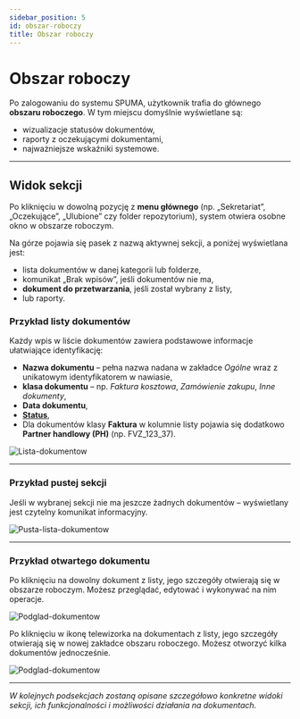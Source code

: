 ```yaml
---
sidebar_position: 5
id: obszar-roboczy
title: Obszar roboczy
---
```


# Obszar roboczy

Po zalogowaniu do systemu SPUMA, użytkownik trafia do głównego **obszaru roboczego**. W tym miejscu domyślnie wyświetlane są:

- wizualizacje statusów dokumentów,
- raporty z oczekującymi dokumentami,
- najważniejsze wskaźniki systemowe.


---

## Widok sekcji

Po kliknięciu w dowolną pozycję z **menu głównego** (np. „Sekretariat”, „Oczekujące”, „Ulubione” czy folder repozytorium), system otwiera osobne okno w obszarze roboczym.

Na górze pojawia się pasek z nazwą aktywnej sekcji, a poniżej wyświetlana jest:

- lista dokumentów w danej kategorii lub folderze,
- komunikat „Brak wpisów”, jeśli dokumentów nie ma,
- **dokument do przetwarzania**, jeśli został wybrany z listy,
- lub raporty.

### Przykład listy dokumentów 

Każdy wpis w liście dokumentów zawiera podstawowe informacje ułatwiające identyfikację:  

- **Nazwa dokumentu** – pełna nazwa nadana w zakładce *Ogólne* wraz z unikatowym identyfikatorem w nawiasie,  
- **klasa dokumentu** – np. *Faktura kosztowa*, *Zamówienie zakupu*, *Inne dokumenty*,  
- **Data dokumentu**,  
- [**Status**](docs/przetwarzanie-pojedynczego-dokumentu/Status_dokumentu.md),  
- Dla dokumentów klasy **Faktura** w kolumnie listy pojawia się dodatkowo **Partner handlowy (PH)** (np. FVZ_123_37).

![Lista-dokumentow](/img/lista_dok2.png)

---

### Przykład pustej sekcji

Jeśli w wybranej sekcji nie ma jeszcze żadnych dokumentów – wyświetlany jest czytelny komunikat informacyjny.

![Pusta-lista-dokumentow](/img/pusta_lista_dok.png)

---

### Przykład otwartego dokumentu

Po kliknięciu na dowolny dokument z listy, jego szczegóły otwierają się w obszarze roboczym. Możesz przeglądać, edytować i wykonywać na nim operacje.  

![Podglad-dokumentow](/img/podglad_dok.png)

Po kliknięciu w ikonę telewizorka na dokumentach z listy, jego szczegóły otwierają się w nowej zakładce obszaru roboczego. Możesz otworzyć kilka dokumentów jednocześnie.  

![Podglad-dokumentow](/img/podglad_dok2.png)


---

*W kolejnych podsekcjach zostaną opisane szczegółowo konkretne widoki sekcji, ich funkcjonalności i możliwości działania na dokumentach.*

